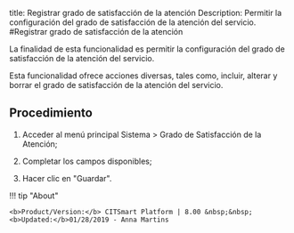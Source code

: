 title: Registrar grado de satisfacción de la atención
Description: Permitir la configuración del grado de satisfacción de la atención del servicio.
#Registrar grado de satisfacción de la atención


La finalidad de esta funcionalidad es permitir la configuración del grado de
satisfacción de la atención del servicio.

Esta funcionalidad ofrece acciones diversas, tales como, incluir, alterar y
borrar el grado de satisfacción de la atención del servicio.

Procedimiento
-----------------

1.  Acceder al menú principal Sistema \> Grado de Satisfacción de la Atención;

2.  Completar los campos disponibles;

3.  Hacer clic en "Guardar".



!!! tip "About"

    <b>Product/Version:</b> CITSmart Platform | 8.00 &nbsp;&nbsp;
    <b>Updated:</b>01/28/2019 - Anna Martins
